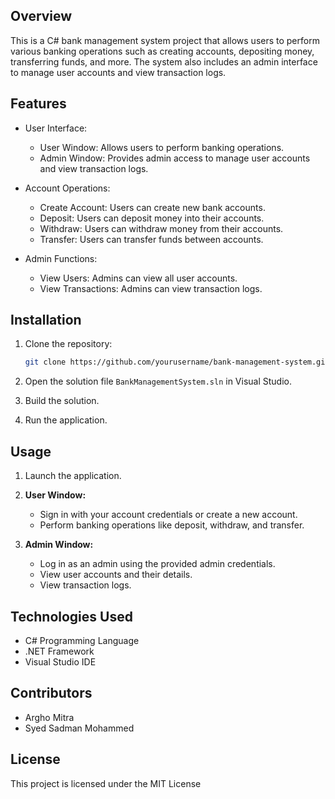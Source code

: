 
## Overview

This is a C# bank management system project that allows users to perform various banking operations such as creating accounts, depositing money, transferring funds, and more. The system also includes an admin interface to manage user accounts and view transaction logs.

## Features

- User Interface:
  - User Window: Allows users to perform banking operations.
  - Admin Window: Provides admin access to manage user accounts and view transaction logs.

- Account Operations:
  - Create Account: Users can create new bank accounts.
  - Deposit: Users can deposit money into their accounts.
  - Withdraw: Users can withdraw money from their accounts.
  - Transfer: Users can transfer funds between accounts.

- Admin Functions:
  - View Users: Admins can view all user accounts.
  - View Transactions: Admins can view transaction logs.

## Installation

1. Clone the repository:

    ```bash
    git clone https://github.com/yourusername/bank-management-system.git
    ```

2. Open the solution file `BankManagementSystem.sln` in Visual Studio.

3. Build the solution.

4. Run the application.

## Usage

1. Launch the application.

2. **User Window:**
   - Sign in with your account credentials or create a new account.
   - Perform banking operations like deposit, withdraw, and transfer.

3. **Admin Window:**
   - Log in as an admin using the provided admin credentials.
   - View user accounts and their details.
   - View transaction logs.

## Technologies Used

- C# Programming Language
- .NET Framework
- Visual Studio IDE

## Contributors

- Argho Mitra
- Syed Sadman Mohammed

## License

This project is licensed under the MIT License 
